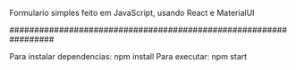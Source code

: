 Formulario simples feito em JavaScript, usando React e MaterialUI

#################################################################


Para instalar dependencias: npm install
Para executar: npm start